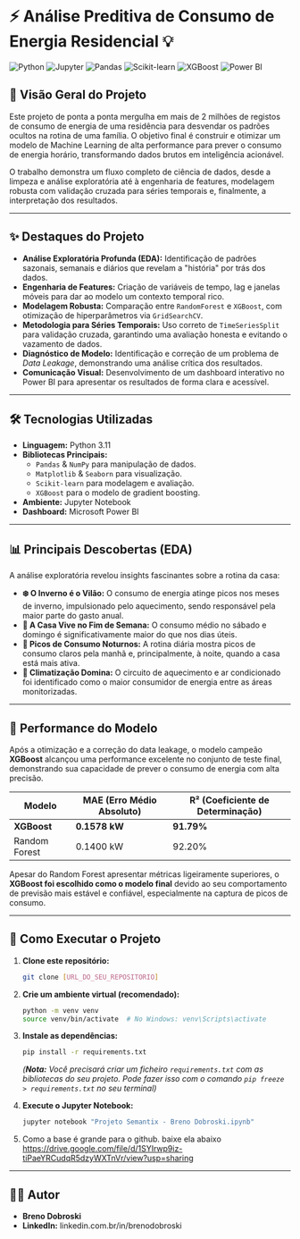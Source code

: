 # ⚡ Análise Preditiva de Consumo de Energia Residencial 💡

![Python](https://img.shields.io/badge/Python-3.11+-blue.svg?style=for-the-badge&logo=python&logoColor=white)
![Jupyter](https://img.shields.io/badge/Jupyter-Notebook-orange.svg?style=for-the-badge&logo=jupyter&logoColor=white)
![Pandas](https://img.shields.io/badge/Pandas-black?style=for-the-badge&logo=pandas&logoColor=white)
![Scikit-learn](https://img.shields.io/badge/Scikit--learn-F7931E?style=for-the-badge&logo=scikit-learn&logoColor=white)
![XGBoost](https://img.shields.io/badge/XGBoost-006699.svg?style=for-the-badge&logo=xgboost&logoColor=white)
![Power BI](https://img.shields.io/badge/Power%20BI-F2C811.svg?style=for-the-badge&logo=powerbi&logoColor=black)

## 🎯 Visão Geral do Projeto

Este projeto de ponta a ponta mergulha em mais de 2 milhões de registos de consumo de energia de uma residência para desvendar os padrões ocultos na rotina de uma família. O objetivo final é construir e otimizar um modelo de Machine Learning de alta performance para prever o consumo de energia horário, transformando dados brutos em inteligência acionável.

O trabalho demonstra um fluxo completo de ciência de dados, desde a limpeza e análise exploratória até à engenharia de features, modelagem robusta com validação cruzada para séries temporais e, finalmente, a interpretação dos resultados.

---

## ✨ Destaques do Projeto

* **Análise Exploratória Profunda (EDA):** Identificação de padrões sazonais, semanais e diários que revelam a "história" por trás dos dados.
* **Engenharia de Features:** Criação de variáveis de tempo, lag e janelas móveis para dar ao modelo um contexto temporal rico.
* **Modelagem Robusta:** Comparação entre `RandomForest` e `XGBoost`, com otimização de hiperparâmetros via `GridSearchCV`.
* **Metodologia para Séries Temporais:** Uso correto de `TimeSeriesSplit` para validação cruzada, garantindo uma avaliação honesta e evitando o vazamento de dados.
* **Diagnóstico de Modelo:** Identificação e correção de um problema de *Data Leakage*, demonstrando uma análise crítica dos resultados.
* **Comunicação Visual:** Desenvolvimento de um dashboard interativo no Power BI para apresentar os resultados de forma clara e acessível.

---

## 🛠️ Tecnologias Utilizadas

* **Linguagem:** Python 3.11
* **Bibliotecas Principais:**
    * `Pandas` & `NumPy` para manipulação de dados.
    * `Matplotlib` & `Seaborn` para visualização.
    * `Scikit-learn` para modelagem e avaliação.
    * `XGBoost` para o modelo de gradient boosting.
* **Ambiente:** Jupyter Notebook
* **Dashboard:** Microsoft Power BI

---

## 📊 Principais Descobertas (EDA)

A análise exploratória revelou insights fascinantes sobre a rotina da casa:

* **❄️ O Inverno é o Vilão:** O consumo de energia atinge picos nos meses de inverno, impulsionado pelo aquecimento, sendo responsável pela maior parte do gasto anual.
* **🎉 A Casa Vive no Fim de Semana:** O consumo médio no sábado e domingo é significativamente maior do que nos dias úteis.
* **🌙 Picos de Consumo Noturnos:** A rotina diária mostra picos de consumo claros pela manhã e, principalmente, à noite, quando a casa está mais ativa.
* **🔌 Climatização Domina:** O circuito de aquecimento e ar condicionado foi identificado como o maior consumidor de energia entre as áreas monitorizadas.

---

## 🤖 Performance do Modelo

Após a otimização e a correção do data leakage, o modelo campeão **XGBoost** alcançou uma performance excelente no conjunto de teste final, demonstrando sua capacidade de prever o consumo de energia com alta precisão.

| Modelo        | MAE (Erro Médio Absoluto) | R² (Coeficiente de Determinação) |
|---------------|---------------------------|----------------------------------|
| **XGBoost** | **0.1578 kW** | **91.79%** |
| Random Forest | 0.1400 kW                 | 92.20%                           |

Apesar do Random Forest apresentar métricas ligeiramente superiores, o **XGBoost foi escolhido como o modelo final** devido ao seu comportamento de previsão mais estável e confiável, especialmente na captura de picos de consumo.

---

## 🚀 Como Executar o Projeto

1.  **Clone este repositório:**
    ```bash
    git clone [URL_DO_SEU_REPOSITORIO]
    ```
2.  **Crie um ambiente virtual (recomendado):**
    ```bash
    python -m venv venv
    source venv/bin/activate  # No Windows: venv\Scripts\activate
    ```
3.  **Instale as dependências:**
    ```bash
    pip install -r requirements.txt
    ```
    *(**Nota:** Você precisará criar um ficheiro `requirements.txt` com as bibliotecas do seu projeto. Pode fazer isso com o comando `pip freeze > requirements.txt` no seu terminal)*

4.  **Execute o Jupyter Notebook:**
    ```bash
    jupyter notebook "Projeto Semantix - Breno Dobroski.ipynb"
    ```
5. Como a base é grande para o github. baixe ela abaixo
   https://drive.google.com/file/d/1SYIrwp9iz-tiPaeYRCudqR5dzyWXTnVr/view?usp=sharing

---

## 👨‍💻 Autor

* **Breno Dobroski**
* **LinkedIn:** linkedin.com.br/in/brenodobroski

